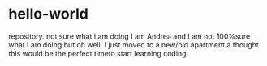 # hello-world
repository. not sure what i am doing
I am Andrea and I am not 100%sure what I am doing but oh well.
I just moved to a new/old apartment a thought this would be the perfect timeto start learning coding.
